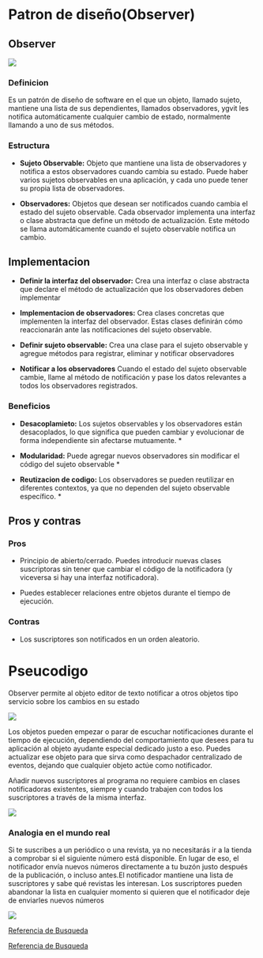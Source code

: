 

# Patron de diseño(Observer)

## Observer

![](/img/observer.png)
### Definicion

Es un patrón de diseño de software en el que un objeto, llamado sujeto, mantiene una lista de sus dependientes, llamados observadores, ygvit les notifica automáticamente cualquier cambio de estado, normalmente llamando a uno de sus métodos.

### Estructura

- **Sujeto Observable:** Objeto que mantiene una lista de observadores y notifica a estos observadores cuando cambia su estado. Puede haber varios sujetos observables en una aplicación, y cada uno puede tener su propia lista de observadores. 

- **Observadores:** Objetos que desean ser notificados cuando cambia el estado del sujeto observable. Cada observador implementa una interfaz o clase abstracta que define un método de actualización. Este método se llama automáticamente cuando el sujeto observable notifica un cambio. 


## Implementacion 

- **Definir la interfaz del observador:** Crea una interfaz o clase abstracta que declare el método de actualización que los observadores deben implementar 

- **Implementacion de observadores:** Crea clases concretas que implementen la interfaz del observador. Estas clases definirán cómo reaccionarán ante las notificaciones del sujeto observable. 

- **Definir sujeto observable:** Crea una clase para el sujeto observable y agregue métodos para registrar, eliminar y notificar observadores 

- **Notificar a los observadores** Cuando el estado del sujeto observable cambie, llame al método de notificación y pase los datos relevantes a todos los observadores registrados. 


### Beneficios 

- **Desacoplamieto:** Los sujetos observables y los observadores están desacoplados, lo que significa que pueden cambiar y evolucionar de forma independiente sin afectarse mutuamente. *

- **Modularidad:** Puede agregar nuevos observadores sin modificar el código del sujeto observable *

- **Reutizacion de codigo:**  Los observadores se pueden reutilizar en diferentes contextos, ya que no dependen del sujeto observable específico. *

## Pros y contras 

### Pros

- Principio de abierto/cerrado. Puedes introducir nuevas clases suscriptoras sin tener que cambiar el código de la notificadora (y viceversa si hay una interfaz notificadora).

- Puedes establecer relaciones entre objetos durante el tiempo de ejecución.

### Contras 

-  Los suscriptores son notificados en un orden aleatorio.

# Pseucodigo
Observer permite al objeto editor de texto notificar a otros objetos tipo servicio sobre los cambios en su estado

![](/img/pseco_ob.png)

Los objetos pueden empezar o parar de escuchar notificaciones durante el tiempo de ejecución, dependiendo del comportamiento que desees para tu aplicación al objeto ayudante especial dedicado justo a eso. Puedes actualizar ese objeto para que sirva como despachador centralizado de eventos, dejando que cualquier objeto actúe como notificador.

Añadir nuevos suscriptores al programa no requiere cambios en clases notificadoras existentes, siempre y cuando trabajen con todos los suscriptores a través de la misma interfaz.

![](/img/codi_obser.png)

### Analogia en el mundo real 

Si te suscribes a un periódico o una revista, ya no necesitarás ir a la tienda a comprobar si el siguiente número está disponible. En lugar de eso, el notificador envía nuevos números directamente a tu buzón justo después de la publicación, o incluso antes.El notificador mantiene una lista de suscriptores y sabe qué revistas les interesan. Los suscriptores pueden abandonar la lista en cualquier momento si quieren que el notificador deje de enviarles nuevos números

![](/img/ejem_obs.png)


[Referencia de Busqueda](https://refactoring.guru/es/design-patterns/observer)

[Referencia de Busqueda](https://keepcoding.io/blog/patron-observer-y-como-se-usa/)


<!-- ---
sidebar_position: 6
---

# Congratulations!

You have just learned the **basics of Docusaurus** and made some changes to the **initial template**.

Docusaurus has **much more to offer**!

Have **5 more minutes**? Take a look at **[versioning](../tutorial-extras/manage-docs-versions.md)** and **[i18n](../tutorial-extras/translate-your-site.md)**.

Anything **unclear** or **buggy** in this tutorial? [Please report it!](https://github.com/facebook/docusaurus/discussions/4610)

## What's next?


- Read the [official documentation](https://docusaurus.io/)
- Modify your site configuration with [`docusaurus.config.js`](https://docusaurus.io/docs/api/docusaurus-config)
- Add navbar and footer items with [`themeConfig`](https://docusaurus.io/docs/api/themes/configuration)
- Add a custom [Design and Layout](https://docusaurus.io/docs/styling-layout)
- Add a [search bar](https://docusaurus.io/docs/search)
- Find inspirations in the [Docusaurus showcase](https://docusaurus.io/showcase)
- Get involved in the [Docusaurus Community](https://docusaurus.io/community/support) -->
